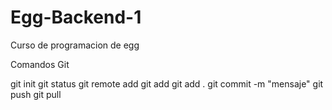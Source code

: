 # Egg-Backend-1
Curso de programacion de egg

Comandos Git

git init
git status
git remote add <name> <url>
git add <archivo>
git add .
git commit -m "mensaje"
git push <nombre remoto> <nombre rama>
git pull <nombre remoto> <nombre rama>
 